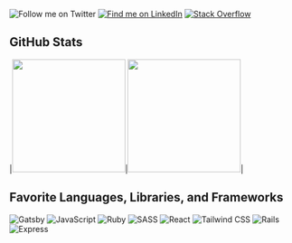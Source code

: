 ![Follow me on Twitter](https://img.shields.io/twitter/follow/cnocon?color=%234aa1eb&label=Follow%20Me&logo=twitter&logoColor=%234aa1eb&style=for-the-badge) <a href="https://www.linkedin.com/in/cristinoconnor">
  ![Find me on LinkedIn](https://img.shields.io/badge/linkedin-%230077B5.svg?&style=for-the-badge&logo=linkedin&logoColor=white)</a> 
  <a href="https://stackoverflow.com/users/2187039/cnocon">
  ![Stack Overflow](https://img.shields.io/badge/stack%20overflow-FE7A16?logo=stack-overflow&logoColor=white&style=for-the-badge)
</a>


## GitHub Stats
|<img height="200em" src="https://github-readme-stats.vercel.app/api?username=cnocon&show_icons=true&hide_border=true&show_private=true&theme=cobalt" />|<img height="200em" src="https://github-readme-stats.vercel.app/api/top-langs/?username=cnocon&show_icons=true&hide_border=true&show_private=true&theme=cobalt"/>|

## Favorite Languages, Libraries, and Frameworks
![Gatsby](https://img.shields.io/badge/gatsby%20-663399.svg?&style=for-the-badge&logo=gatsby&logoColor=white) ![JavaScript](https://img.shields.io/badge/javascript-%23F7DF1E.svg?&style=for-the-badge&logo=javascript&logoColor=black) ![Ruby](https://img.shields.io/badge/ruby-%23CC342D.svg?&style=for-the-badge&logo=ruby&logoColor=white) ![SASS](https://img.shields.io/badge/sass%20-%23CC6699.svg?&style=for-the-badge&logo=sass&logoColor=white) ![React](https://img.shields.io/badge/react%20-%2320232a.svg?&style=for-the-badge&logo=react&logoColor=%2361DAFB) ![Tailwind CSS](https://img.shields.io/badge/tailwindcss%20-%2338B2AC.svg?&style=for-the-badge&logo=tailwind-css&logoColor=white) ![Rails](https://img.shields.io/badge/rails%20-%23CC0000.svg?&style=for-the-badge&logo=ruby-on-rails&logoColor=white) ![Express](https://img.shields.io/badge/express.js%20-%23404d59.svg?&style=for-the-badge) 
